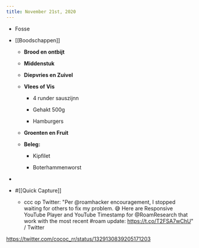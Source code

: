 ```yaml
---
title: November 21st, 2020
---
```


- Fosse

- [[Boodschappen]]
	 - **Brood en ontbijt**

	 - **Middenstuk**

	 - **Diepvries en Zuivel**

	 - **Vlees of Vis**
		 - 4 runder sauszijnn

		 - Gehakt 500g

		 - Hamburgers

	 - **Groenten en Fruit**

	 - **Beleg:**
		 - Kipfilet

		 - Boterhammenworst

- 

- #[[Quick Capture]]
	 - ccc op Twitter: "Per @roamhacker encouragement, I stopped waiting for others to fix my problem. 😅 Here are Responsive YouTube Player and YouTube Timestamp for @RoamResearch that work with the most recent #roam update: https://t.co/T2FSA7wChU" / Twitter

https://twitter.com/cococ_rr/status/1329130839205171203


